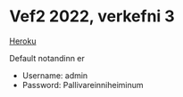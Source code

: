 # Vef2 2022, verkefni 3

[Heroku](https://valdi-vefforritun2-verkefni3.herokuapp.com/)

Default notandinn er 
* Username: admin 
* Password: Pallivareinniheiminum

